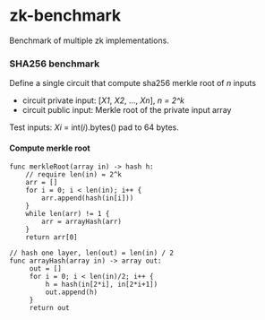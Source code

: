 # zk-benchmark
Benchmark of multiple zk implementations.


### SHA256 benchmark
Define a single circuit that compute sha256 merkle root of _n_ inputs
- circuit private input: [_X1_, _X2_, ..., _Xn_], _n = 2^k_
- circuit public input: Merkle root of the private input array

Test inputs: _Xi_ = int(_i_).bytes() pad to 64 bytes.

#### Compute merkle root
```
func merkleRoot(array in) -> hash h:
    // require len(in) = 2^k
    arr = []
    for i = 0; i < len(in); i++ {
        arr.append(hash(in[i]))
    }
    while len(arr) != 1 {
        arr = arrayHash(arr)
    }
    return arr[0]

// hash one layer, len(out) = len(in) / 2
func arrayHash(array in) -> array out:
     out = []
     for i = 0; i < len(in)/2; i++ {
     	 h = hash(in[2*i], in[2*i+1])
     	 out.append(h)
     }
     return out
```